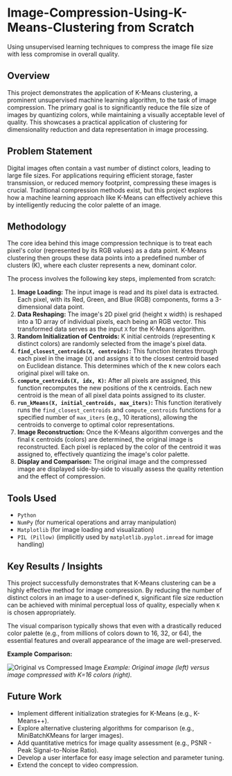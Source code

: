 # Image-Compression-Using-K-Means-Clustering from Scratch

Using unsupervised learning techniques to compress the image file size with less compromise in overall quality.

## Overview

This project demonstrates the application of K-Means clustering, a prominent unsupervised machine learning algorithm, to the task of image compression. The primary goal is to significantly reduce the file size of images by quantizing colors, while maintaining a visually acceptable level of quality. This showcases a practical application of clustering for dimensionality reduction and data representation in image processing.

## Problem Statement

Digital images often contain a vast number of distinct colors, leading to large file sizes. For applications requiring efficient storage, faster transmission, or reduced memory footprint, compressing these images is crucial. Traditional compression methods exist, but this project explores how a machine learning approach like K-Means can effectively achieve this by intelligently reducing the color palette of an image.

## Methodology

The core idea behind this image compression technique is to treat each pixel's color (represented by its RGB values) as a data point. K-Means clustering then groups these data points into a predefined number of clusters (K), where each cluster represents a new, dominant color.

The process involves the following key steps, implemented from scratch:

1.  **Image Loading:** The input image is read and its pixel data is extracted. Each pixel, with its Red, Green, and Blue (RGB) components, forms a 3-dimensional data point.
2.  **Data Reshaping:** The image's 2D pixel grid (height x width) is reshaped into a 1D array of individual pixels, each being an RGB vector. This transformed data serves as the input `X` for the K-Means algorithm.
3.  **Random Initialization of Centroids:** K initial centroids (representing `K` distinct colors) are randomly selected from the image's pixel data.
4.  **`find_closest_centroids(X, centroids)`:** This function iterates through each pixel in the image (`X`) and assigns it to the closest centroid based on Euclidean distance. This determines which of the `K` new colors each original pixel will take on.
5.  **`compute_centroids(X, idx, K)`:** After all pixels are assigned, this function recomputes the new positions of the `K` centroids. Each new centroid is the mean of all pixel data points assigned to its cluster.
6.  **`run_kMeans(X, initial_centroids, max_iters)`:** This function iteratively runs the `find_closest_centroids` and `compute_centroids` functions for a specified number of `max_iters` (e.g., 10 iterations), allowing the centroids to converge to optimal color representations.
7.  **Image Reconstruction:** Once the K-Means algorithm converges and the final `K` centroids (colors) are determined, the original image is reconstructed. Each pixel is replaced by the color of the centroid it was assigned to, effectively quantizing the image's color palette.
8.  **Display and Comparison:** The original image and the compressed image are displayed side-by-side to visually assess the quality retention and the effect of compression.

## Tools Used

* `Python`
* `NumPy` (for numerical operations and array manipulation)
* `Matplotlib` (for image loading and visualization)
* `PIL (Pillow)` (implicitly used by `matplotlib.pyplot.imread` for image handling)

## Key Results / Insights

This project successfully demonstrates that K-Means clustering can be a highly effective method for image compression. By reducing the number of distinct colors in an image to a user-defined `K`, significant file size reduction can be achieved with minimal perceptual loss of quality, especially when `K` is chosen appropriately.

The visual comparison typically shows that even with a drastically reduced color palette (e.g., from millions of colors down to 16, 32, or 64), the essential features and overall appearance of the image are well-preserved.

**Example Comparison:**

![Original vs Compressed Image](assets/image_comparison.png)
_Example: Original image (left) versus image compressed with K=16 colors (right)._


## Future Work

* Implement different initialization strategies for K-Means (e.g., K-Means++).
* Explore alternative clustering algorithms for comparison (e.g., MiniBatchKMeans for larger images).
* Add quantitative metrics for image quality assessment (e.g., PSNR - Peak Signal-to-Noise Ratio).
* Develop a user interface for easy image selection and parameter tuning.
* Extend the concept to video compression.
